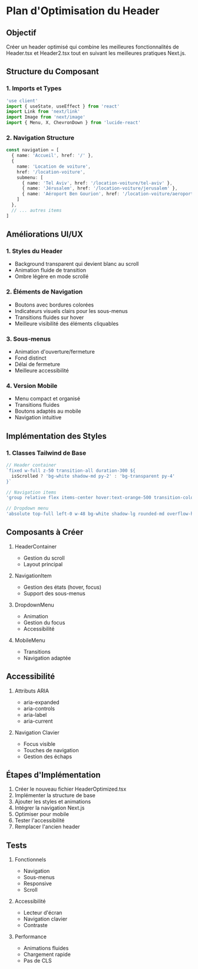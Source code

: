 # Plan d'Optimisation du Header

## Objectif
Créer un header optimisé qui combine les meilleures fonctionnalités de Header.tsx et Header2.tsx tout en suivant les meilleures pratiques Next.js.

## Structure du Composant

### 1. Imports et Types
```typescript
'use client'
import { useState, useEffect } from 'react'
import Link from 'next/link'
import Image from 'next/image'
import { Menu, X, ChevronDown } from 'lucide-react'
```

### 2. Navigation Structure
```typescript
const navigation = [
  { name: 'Accueil', href: '/' },
  {
    name: 'Location de voiture',
    href: '/location-voiture',
    submenu: [
      { name: 'Tel Aviv', href: '/location-voiture/tel-aviv' },
      { name: 'Jérusalem', href: '/location-voiture/jerusalem' },
      { name: 'Aéroport Ben Gourion', href: '/location-voiture/aeroport-ben-gourion' },
    ]
  },
  // ... autres items
]
```

## Améliorations UI/UX

### 1. Styles du Header
- Background transparent qui devient blanc au scroll
- Animation fluide de transition
- Ombre légère en mode scrollé

### 2. Éléments de Navigation
- Boutons avec bordures colorées
- Indicateurs visuels clairs pour les sous-menus
- Transitions fluides sur hover
- Meilleure visibilité des éléments cliquables

### 3. Sous-menus
- Animation d'ouverture/fermeture
- Fond distinct
- Délai de fermeture
- Meilleure accessibilité

### 4. Version Mobile
- Menu compact et organisé
- Transitions fluides
- Boutons adaptés au mobile
- Navigation intuitive

## Implémentation des Styles

### 1. Classes Tailwind de Base
```typescript
// Header container
`fixed w-full z-50 transition-all duration-300 ${
  isScrolled ? 'bg-white shadow-md py-2' : 'bg-transparent py-4'
}`

// Navigation items
'group relative flex items-center hover:text-orange-500 transition-colors'

// Dropdown menu
'absolute top-full left-0 w-48 bg-white shadow-lg rounded-md overflow-hidden transform transition-all duration-200 origin-top-left'
```

## Composants à Créer

1. HeaderContainer
   - Gestion du scroll
   - Layout principal

2. NavigationItem
   - Gestion des états (hover, focus)
   - Support des sous-menus

3. DropdownMenu
   - Animation
   - Gestion du focus
   - Accessibilité

4. MobileMenu
   - Transitions
   - Navigation adaptée

## Accessibilité

1. Attributs ARIA
   - aria-expanded
   - aria-controls
   - aria-label
   - aria-current

2. Navigation Clavier
   - Focus visible
   - Touches de navigation
   - Gestion des échaps

## Étapes d'Implémentation

1. Créer le nouveau fichier HeaderOptimized.tsx
2. Implémenter la structure de base
3. Ajouter les styles et animations
4. Intégrer la navigation Next.js
5. Optimiser pour mobile
6. Tester l'accessibilité
7. Remplacer l'ancien header

## Tests

1. Fonctionnels
   - Navigation
   - Sous-menus
   - Responsive
   - Scroll

2. Accessibilité
   - Lecteur d'écran
   - Navigation clavier
   - Contraste

3. Performance
   - Animations fluides
   - Chargement rapide
   - Pas de CLS